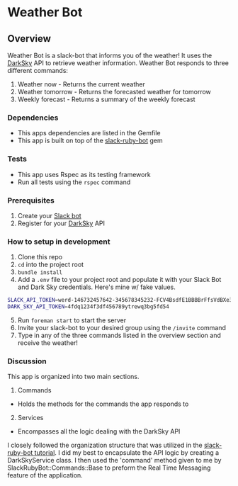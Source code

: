 # Weather Bot

## Overview
Weather Bot is a slack-bot that informs you of the weather! It uses the [DarkSky](https://darksky.net/dev/docs#forecast-request) API to retrieve weather information. Weather Bot responds to three different commands:
1. Weather now - Returns the current weather
2. Weather tomorrow - Returns the forecasted weather for tomorrow
3. Weekly forecast - Returns a summary of the weekly forecast

### Dependencies
 - This apps dependencies are listed in the Gemfile
 - This app is built on top of the [slack-ruby-bot](https://github.com/slack-ruby/slack-ruby-bot) gem

### Tests
- This app uses Rspec as its testing framework
- Run all tests using the `rspec` command

### Prerequisites
1. Create your [Slack bot](https://api.slack.com/slack-apps#creating_apps)
2. Register for your [DarkSky](https://darksky.net/dev) API

### How to setup in development
1. Clone this repo
2. `cd` into the project root
3. `bundle install`
4. Add a `.env` file to your project root and populate it with your Slack Bot and Dark Sky credentials. Here's mine w/ fake values.

```bash
SLACK_API_TOKEN=werd-146732457642-345678345232-FCV4BsdfE1BBBBrFfsVdBXe3
DARK_SKY_API_TOKEN=4fdq1234f3df456789ytrewq3bg5fd54
```
5. Run `foreman start` to start the server
6. Invite your slack-bot to your desired group using the `/invite` command
7. Type in any of the three commands listed in the overview section and receive the weather!

### Discussion
This app is organized into two main sections.
1. Commands
  - Holds the methods for the commands the app responds to
2. Services
  - Encompasses all the logic dealing with the DarkSky API

I closely followed the organization structure that was utilized in the [slack-ruby-bot tutorial](https://github.com/slack-ruby/slack-ruby-bot/blob/master/TUTORIAL.md). I did my best to encapsulate the API logic by creating a DarkSkyService class. I then used the 'command' method given to me by SlackRubyBot::Commands::Base to preform the Real Time Messaging feature of the application.

